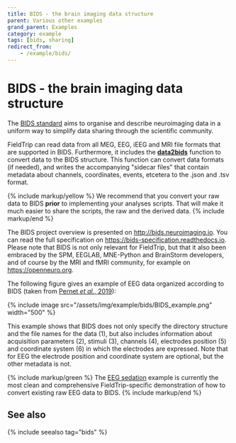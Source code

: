 ```yaml
---
title: BIDS - the brain imaging data structure
parent: Various other examples
grand_parent: Examples
category: example
tags: [bids, sharing]
redirect_from:
    - /example/bids/
---
```


# BIDS - the brain imaging data structure

The [BIDS standard](https://bids.neuroimaging.io) aims to organise and describe neuroimaging data in a uniform way to simplify data sharing through the scientific community.

FieldTrip can read data from all MEG, EEG, iEEG and MRI file formats that are supported in BIDS. Furthermore, it includes the **[data2bids](/reference/data2bids)** function to convert data to the BIDS structure. This function can convert data formats (if needed), and writes the accompanying "sidecar files" that contain metadata about channels, coordinates, events, etcetera to the .json and .tsv format.

{% include markup/yellow %}
We recommend that you convert your raw data to BIDS **prior** to implementing your analyses scripts. That will make it much easier to share the scripts, the raw and the derived data.
{% include markup/end %}

The BIDS project overview is presented on <http://bids.neuroimaging.io>. You can read the full specification on <https://bids-specification.readthedocs.io>. Please note that BIDS is not only relevant for FieldTrip, but that it also been embraced by the SPM, EEGLAB, MNE-Python and BrainStorm developers, and of course by the MRI and fMRI community, for example on <https://openneuro.org>.

The following figure gives an example of EEG data organized according to BIDS (taken from [Pernet *et al.*, 2019](https://doi.org/10.1038/s41597-019-0104-8)):

{% include image src="/assets/img/example/bids/BIDS_example.png" width="500" %}

This example shows that BIDS does not only specify the directory structure and the file names for the data (1), but also includes information about acquisition parameters (2), stimuli (3), channels (4), electrodes position (5) and coordinate system (6) in which the electrodes are expressed. Note that for EEG the electrode position and coordinate system are optional, but the other metadata is not.

{% include markup/green %}
The [EEG sedation](/workshop/madrid2019/bids_sedation) example is currently the most clean and comprehensive FieldTrip-specific demonstration of how to convert existing raw EEG data to BIDS.
{% include markup/end %}

## See also

{% include seealso tag="bids" %}
